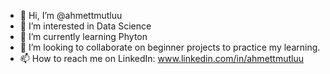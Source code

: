 - 👋 Hi, I’m @ahmettmutluu
- 👀 I’m interested in Data Science
- 🌱 I’m currently learning Phyton
- 💞️ I’m looking to collaborate on beginner projects to practice my learning.
- 📫 How to reach me on LinkedIn: www.linkedin.com/in/ahmettmutluu

<!---
ahmettmutluu/ahmettmutluu is a ✨ special ✨ repository because its `README.md` (this file) appears on your GitHub profile.
You can click the Preview link to take a look at your changes.
--->
